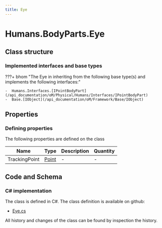 ```yaml
---
title: Eye
---
```


# Humans.BodyParts.Eye



## Class structure

### Implemented interfaces and base types

???+ bhom "The Eye in inheriting from the following base type(s) and implements the following interfaces:"

    -  Humans.Interfaces.[IPointBodyPart](/api_documentation/oM/Physical/Humans/Interfaces/IPointBodyPart)
    -  Base.[IObject](/api_documentation/oM/Framework/Base/IObject)


## Properties



### Defining properties

The following properties are defined on the class

| Name             | Type             | Description      | Quantity         |
|------------------|------------------|------------------|------------------|
| TrackingPoint | [Point](/api_documentation/oM/Dimensional/Geometry/Point) | - | - |


## Code and Schema

### C# implementation

The class is defined in C#. The class definition is available on github:

- [Eye.cs](https://github.com/BHoM/BHoM/blob/develop/Humans_oM/BodyParts\Eye.cs)

All history and changes of the class can be found by inspection the history.
